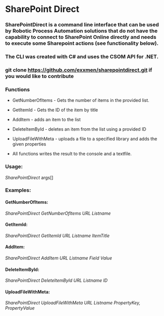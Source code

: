 # SharePoint Direct

### SharePointDirect is a command line interface that can be used by Robotic Process Automation solutions that do not have the capability to connect to SharePoint Online directly and needs to execute some Sharepoint actions (see functionality below).

### The CLI was created with C# and uses the CSOM API for .NET.

### git clone https://github.com/exxmen/sharepointdirect.git if you would like to contribute

### Functions

* GetNumberOfItems - Gets the number of items in the provided list.
* GetItemId - Gets the ID of the item by title
* AddItem - adds an item to the list
* DeleteItemById - deletes an item from the list using a provided ID
* UploadFileWithMeta - uploads a file to a specified library and adds the given properties

* All functions writes the result to the console and a textfile.

### Usage:

*SharePointDirect* args[]

### Examples:

#### GetNumberOfItems:
*SharePointDirect GetNumberOfItems URL Listname*

#### GetItemId:
*SharePointDirect GetItemId URL Listname ItemTitle*

#### AddItem:
*SharePointDirect AddItem URL Listname Field Value*

#### DeleteItemById:
*SharePointDirect DeleteItemById URL Listname ID*

#### UploadFileWithMeta:
*SharePointDirect UploadFileWithMeta URL Listname PropertyKey, PropertyValue*